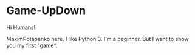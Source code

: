 # Game-UpDown

Hi Humans!

MaximPotapenko here. I like Python 3. I'm a beginner. 
But I want to show you my first "game".
